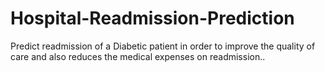 # Hospital-Readmission-Prediction
Predict readmission of a Diabetic patient in order to  improve the quality of care and also reduces the medical expenses on readmission..
